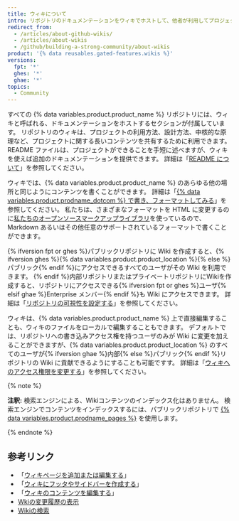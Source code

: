 ```yaml
---
title: ウィキについて
intro: リポジトリのドキュメンテーションをウィキでホストして、他者が利用してプロジェクトにコントリビュートすることを可能にできます。
redirect_from:
  - /articles/about-github-wikis/
  - /articles/about-wikis
  - /github/building-a-strong-community/about-wikis
product: '{% data reusables.gated-features.wikis %}'
versions:
  fpt: '*'
  ghes: '*'
  ghae: '*'
topics:
  - Community
---
```


すべての {% data variables.product.product_name %} リポジトリには、ウィキと呼ばれる、ドキュメンテーションをホストするセクションが付属しています。 リポジトリのウィキは、プロジェクトの利用方法、設計方法、中核的な原理など、プロジェクトに関する長いコンテンツを共有するために利用できます。 README ファイルは、プロジェクトができることを手短に述べますが、ウィキを使えば追加のドキュメンテーションを提供できます。 詳細は「[README について](/articles/about-readmes)」を参照してください。

ウィキでは、{% data variables.product.product_name %} のあらゆる他の場所と同じようにコンテンツを書くことができます。 詳細は「[{% data variables.product.prodname_dotcom %} で書き、フォーマットしてみる](/articles/getting-started-with-writing-and-formatting-on-github)」を参照してください。 私たちは、さまざまなフォーマットを HTML に変更するのに[私たちのオープンソースマークアップライブラリ](https://github.com/github/markup)を使っているので、Markdown あるいはその他任意のサポートされているフォーマットで書くことができます。

{% ifversion fpt or ghes %}パブリックリポジトリに Wiki を作成すると、{% ifversion ghes %}{% data variables.product.product_location %}{% else %}パブリック{% endif %}にアクセスできるすべてのユーザがその Wiki を利用できます。 {% endif %}内部リポジトリまたはプライベートリポジトリにWikiを作成すると、リポジトリにアクセスできる{% ifversion fpt or ghes %}ユーザ{% elsif ghae %}Enterprise メンバー{% endif %}も Wiki にアクセスできます。 詳細は「[リポジトリの可視性を設定する](/articles/setting-repository-visibility)」を参照してください。

ウィキは、{% data variables.product.product_name %} 上で直接編集することも、ウィキのファイルをローカルで編集することもできます。 デフォルトでは、リポジトリへの書き込みアクセス権を持つユーザのみが Wiki に変更を加えることができますが、{% data variables.product.product_location %} のすべてのユーザが{% ifversion ghae %}内部{% else %}パブリック{% endif %}リポジトリの Wiki に貢献できるようにすることも可能ですす。 詳細は「[ウィキへのアクセス権限を変更する](/communities/documenting-your-project-with-wikis/changing-access-permissions-for-wikis)」を参照してください。

{% note %}

**注釈:** 検索エンジンによる、Wikiコンテンツのインデックス化はありません。 検索エンジンでコンテンツをインデックスするには、パブリックリポジトリで [{% data variables.product.prodname_pages %}](/pages) を使用します。

{% endnote %}

## 参考リンク

- 「[ウィキページを追加または編集する](/communities/documenting-your-project-with-wikis/adding-or-editing-wiki-pages)」
- 「[ウィキにフッタやサイドバーを作成する](/communities/documenting-your-project-with-wikis/creating-a-footer-or-sidebar-for-your-wiki)」
- 「[ウィキのコンテンツを編集する](/communities/documenting-your-project-with-wikis/editing-wiki-content)」
- [Wkiの変更履歴の表示](/articles/viewing-a-wiki-s-history-of-changes)
- [Wikiの検索](/search-github/searching-on-github/searching-wikis)

